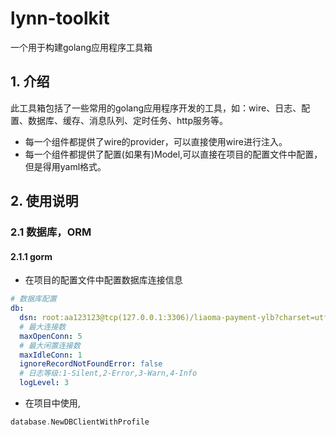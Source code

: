 # lynn-toolkit
一个用于构建golang应用程序工具箱
## 1. 介绍
此工具箱包括了一些常用的golang应用程序开发的工具，如：wire、日志、配置、数据库、缓存、消息队列、定时任务、http服务等。
* 每一个组件都提供了wire的provider，可以直接使用wire进行注入。
* 每一个组件都提供了配置(如果有)Model,可以直接在项目的配置文件中配置，但是得用yaml格式。

## 2. 使用说明
### 2.1 数据库，ORM
#### 2.1.1 gorm
* 在项目的配置文件中配置数据库连接信息
```yaml
# 数据库配置
db:
  dsn: root:aa123123@tcp(127.0.0.1:3306)/liaoma-payment-ylb?charset=utf8mb4&parseTime=True&loc=Local
  # 最大连接数
  maxOpenConn: 5
  # 最大闲置连接数
  maxIdleConn: 1
  ignoreRecordNotFoundError: false
  # 日志等级:1-Silent,2-Error,3-Warn,4-Info
  logLevel: 3
```
* 在项目中使用,
```go
database.NewDBClientWithProfile
```